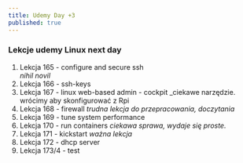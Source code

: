 ```yaml
---
title: Udemy Day +3
published: true
---
```


### [](#header-3)Lekcje udemy Linux next day
1. Lekcja 165 - configure and secure ssh<br>
_nihil novil_
2. Lekcja 166 - ssh-keys
3. Lekcja 167 - linux web-based admin - cockpit
_ciekawe narzędzie. wrócimy aby skonfigurować z Rpi
4. Lekcja 168 - firewall
_trudna lekcja do przepracowania, doczytania_
5. Lekcja 169 - tune system performance
6. Lekcja 170 - run containers
_ciekawa sprawa, wydaje się proste._
7. Lekcja 171 - kickstart
_ważna lekcja_
8. Lekcja 172 - dhcp server
9. Lekcja 173/4 - test
